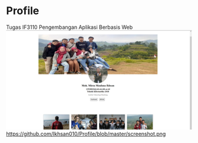 # Profile
Tugas IF3110 Pengembangan Aplikasi Berbasis Web
![Screenshot](https://github.com/Ikhsan010/Profile/blob/master/screenshot.png)
https://github.com/Ikhsan010/Profile/blob/master/screenshot.png
